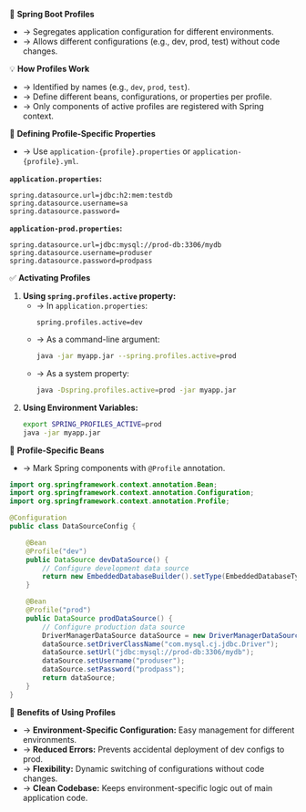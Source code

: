 👤 **Spring Boot Profiles**
- → Segregates application configuration for different environments.
- → Allows different configurations (e.g., dev, prod, test) without code changes.

💡 **How Profiles Work**
- → Identified by names (e.g., `dev`, `prod`, `test`).
- → Define different beans, configurations, or properties per profile.
- → Only components of active profiles are registered with Spring context.

📝 **Defining Profile-Specific Properties**
- → Use `application-{profile}.properties` or `application-{profile}.yml`.

**`application.properties`:**
```properties
spring.datasource.url=jdbc:h2:mem:testdb
spring.datasource.username=sa
spring.datasource.password=
```

**`application-prod.properties`:**
```properties
spring.datasource.url=jdbc:mysql://prod-db:3306/mydb
spring.datasource.username=produser
spring.datasource.password=prodpass
```

✅ **Activating Profiles**
1.  **Using `spring.profiles.active` property:**
    - → In `application.properties`:
        ```properties
        spring.profiles.active=dev
        ```
    - → As a command-line argument:
        ```bash
        java -jar myapp.jar --spring.profiles.active=prod
        ```
    - → As a system property:
        ```bash
        java -Dspring.profiles.active=prod -jar myapp.jar
        ```
2.  **Using Environment Variables:**
    ```bash
    export SPRING_PROFILES_ACTIVE=prod
    java -jar myapp.jar
    ```

🧩 **Profile-Specific Beans**
- → Mark Spring components with `@Profile` annotation.
```java
import org.springframework.context.annotation.Bean;
import org.springframework.context.annotation.Configuration;
import org.springframework.context.annotation.Profile;

@Configuration
public class DataSourceConfig {

    @Bean
    @Profile("dev")
    public DataSource devDataSource() {
        // Configure development data source
        return new EmbeddedDatabaseBuilder().setType(EmbeddedDatabaseType.H2).build();
    }

    @Bean
    @Profile("prod")
    public DataSource prodDataSource() {
        // Configure production data source
        DriverManagerDataSource dataSource = new DriverManagerDataSource();
        dataSource.setDriverClassName("com.mysql.cj.jdbc.Driver");
        dataSource.setUrl("jdbc:mysql://prod-db:3306/mydb");
        dataSource.setUsername("produser");
        dataSource.setPassword("prodpass");
        return dataSource;
    }
}
```

🌟 **Benefits of Using Profiles**
- → **Environment-Specific Configuration:** Easy management for different environments.
- → **Reduced Errors:** Prevents accidental deployment of dev configs to prod.
- → **Flexibility:** Dynamic switching of configurations without code changes.
- → **Clean Codebase:** Keeps environment-specific logic out of main application code.